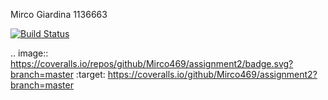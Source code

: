 Mirco Giardina 1136663

[![Build Status](https://travis-ci.org/Mirco469/assignment2.svg?branch=master)](https://travis-ci.org/Mirco469/assignment2)

.. image:: https://coveralls.io/repos/github/Mirco469/assignment2/badge.svg?branch=master
:target: https://coveralls.io/github/Mirco469/assignment2?branch=master



